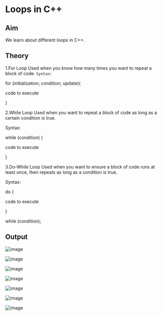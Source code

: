 # Loops in C++
## Aim
We learn about different loops in C++.
## Theory
1.For Loop
Used when you know how many times you want to repeat a block of code.
`Syntax:`

for (initialization; condition; update){

  code to execute
  
}

2.While Loop
Used when you want to repeat a block of code as long as a certain condition is true.

Syntax:

while (condition) {

  code to execute
  
}

3.Do-While Loop
Used when you want to ensure a block of code runs at least once, then repeats as long as a condition is true.

Syntax:

do {
 
  code to execute

}

while (condition);

## Output

![image](https://github.com/user-attachments/assets/487b14ec-f4fa-4d44-bb68-cf8e9048347e)

![image](https://github.com/user-attachments/assets/b2e4d1a6-6fa5-49ec-8dfb-4baa783c3648)

![image](https://github.com/user-attachments/assets/a314da11-e813-4ce1-ab79-8165e0963a65)

![image](https://github.com/user-attachments/assets/81d04af1-0f06-40da-ac72-773a04e0fb63)

![image](https://github.com/user-attachments/assets/1affd569-dea7-4e86-ad74-d010a17b771e)

![image](https://github.com/user-attachments/assets/9665b3c2-e2c1-4260-85db-96ad6d82c074)

![image](https://github.com/user-attachments/assets/7b2d027d-13cc-4c6c-a56a-1df95dc5785c)


